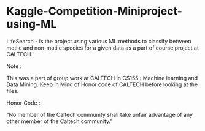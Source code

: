 # Kaggle-Competition-Miniproject-using-ML
LifeSearch - is the project using various ML methods to classify between motile and non-motile species for a given data as a part of course project at CALTECH.

Note :

This was a part of group work at CALTECH in CS155 : Machine learning and Data Mining. Keep in Mind of Honor code of CALTECH before looking at the files.

Honor Code :

“No member of the Caltech community shall take unfair advantage of any other member of the Caltech community.”
